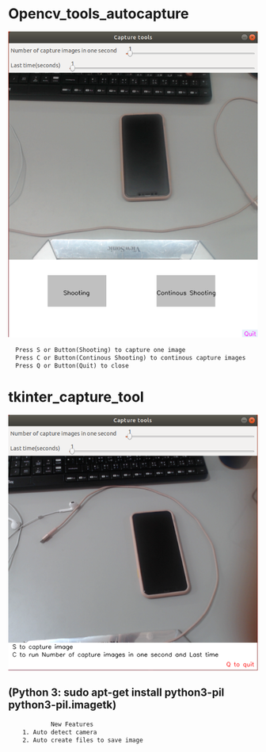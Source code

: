 # Opencv_tools_autocapture

![image](https://github.com/s0936929599/Opencv_tools_autocapture/blob/master/tools.png)

```
  Press S or Button(Shooting) to capture one image
  Press C or Button(Continous Shooting) to continous capture images 
  Press Q or Button(Quit) to close 
```

# tkinter_capture_tool

![image](https://github.com/s0936929599/Opencv_tools_autocapture/blob/master/1.png)

## (Python 3: sudo apt-get install python3-pil python3-pil.imagetk)
```
            New Features
    1. Auto detect camera
    2. Auto create files to save image
```
